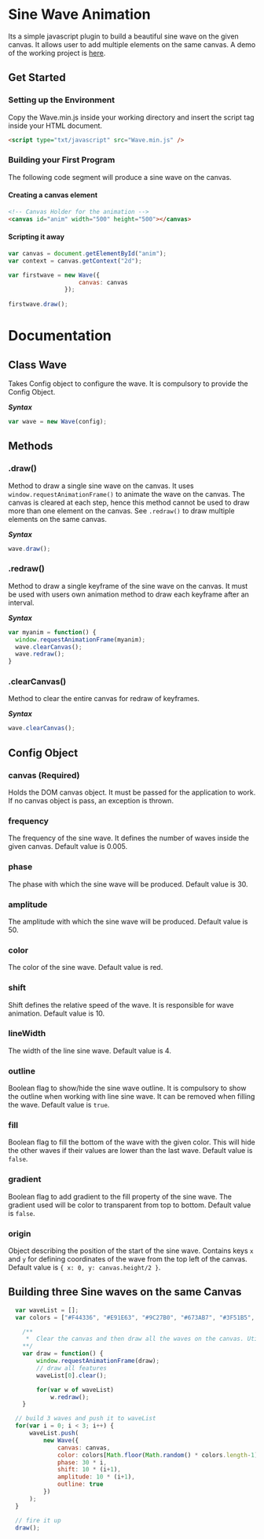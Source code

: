 # Sine Wave Animation

Its a simple javascript plugin to build a beautiful sine wave on the given canvas. It allows user to add multiple elements on the same canvas. A demo of the working project is [here](https://riteshkukreja.github.io/sine-wave/).

## Get Started
### Setting up the Environment
Copy the Wave.min.js inside your working directory and insert the script tag inside your HTML document.

```html
<script type="txt/javascript" src="Wave.min.js" />
```

### Building your First Program
The following code segment will produce a sine wave on the canvas.

#### Creating a canvas element
```html
<!-- Canvas Holder for the animation -->
<canvas id="anim" width="500" height="500"></canvas>
```
#### Scripting it away
```javascript
var canvas = document.getElementById("anim");
var context = canvas.getContext("2d");

var firstwave = new Wave({
					canvas: canvas
				});
        
firstwave.draw();
```

# Documentation

## Class Wave
Takes Config object to configure the wave. It is compulsory to provide the Config Object.

***Syntax***
```javascript
var wave = new Wave(config);
```

## Methods

### .draw()
Method to draw a single sine wave on the canvas. It uses ```window.requestAnimationFrame()``` to animate the wave on the canvas. The canvas is cleared at each step, hence this method cannot be used to draw more than one element on the canvas.
See ```.redraw()``` to draw multiple elements on the same canvas.

***Syntax***
```javascript
wave.draw();
```

### .redraw()
Method to draw a single keyframe of the sine wave on the canvas. It must be used with users own animation method to draw each keyframe after an interval.

***Syntax***
```javascript
var myanim = function() {
  window.requestAnimationFrame(myanim);
  wave.clearCanvas();
  wave.redraw();
}
```


### .clearCanvas()
Method to clear the entire canvas for redraw of keyframes.

***Syntax***
```javascript
wave.clearCanvas();
```

## Config Object

### canvas (Required)
Holds the DOM canvas object. It must be passed for the application to work. If no canvas object is pass, an exception is thrown.

### frequency
The frequency of the sine wave. It defines the number of waves inside the given canvas. Default value is 0.005.

### phase
The phase with which the sine wave will be produced. Default value is 30.

### amplitude
The amplitude with which the sine wave will be produced. Default value is 50.

### color
The color of the sine wave. Default value is red.

### shift
Shift defines the relative speed of the wave. It is responsible for wave animation. Default value is 10.

### lineWidth
The width of the line sine wave. Default value is 4.

### outline
Boolean flag to show/hide the sine wave outline. It is compulsory to show the outline when working with line sine wave. It can be removed when filling the wave. Default value is ```true```.

### fill
Boolean flag to fill the bottom of the wave with the given color. This will hide the other waves if their values are lower than the last wave. Default value is ```false```.

### gradient
Boolean flag to add gradient to the fill property of the sine wave. The gradient used will be color to transparent from top to bottom. Default value is ```false```.

### origin
Object describing the position of the start of the sine wave. Contains keys ```x``` and ```y``` for defining coordinates of the wave from the top left of the canvas. Default value is ```{ x: 0, y: canvas.height/2 }```.

## Building three Sine waves on the same Canvas

```javascript
  var waveList = [];
  var colors = ["#F44336", "#E91E63", "#9C27B0", "#673AB7", "#3F51B5", "#2196F3", "#03A9F4", "#00BCD4"];

	/**
	 *	Clear the canvas and then draw all the waves on the canvas. Utilize requestAnimationFrame for recursion.
	**/
	var draw = function() {
		window.requestAnimationFrame(draw);
		// draw all features
		waveList[0].clear();

		for(var w of waveList)
			w.redraw();
	}

  // build 3 waves and push it to waveList
  for(var i = 0; i < 3; i++) {
	  waveList.push(
		  new Wave({
			  canvas: canvas, 
			  color: colors[Math.floor(Math.random() * colors.length-1)], 
			  phase: 30 * i, 
			  shift: 10 * (i+1), 
			  amplitude: 10 * (i+1),
			  outline: true
		  })
	  );
  }

  // fire it up
  draw();
```

